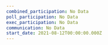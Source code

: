 ```yaml
---
combined_participation: No Data
poll_participation: No Data
exec_participation: No Data
communication: No Data
start_date: 2021-08-12T00:00:00.000Z
---
```

